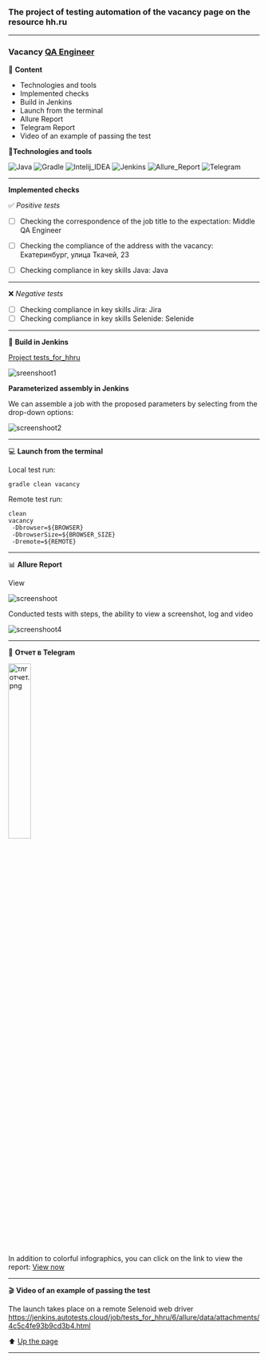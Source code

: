 ### The project of testing automation of the vacancy page on the resource hh.ru

---
### Vacancy [QA Engineer](https://ekaterinburg.hh.ru/vacancy/51857862?from=vacancy_search_list&hhtmFrom=vacancy_search_list&query=QA%20engineer%20java)

<a id="anchor"></a>

:closed_book: __Content__
+ Technologies and tools
+ Implemented checks
+ Build in Jenkins
+ Launch from the terminal
+ Allure Report
+ Telegram Report
+ Video of an example of passing the test




:toolbox:__Technologies and tools__

![Java](https://user-images.githubusercontent.com/99205353/176089306-25bd3a87-d157-44e7-8dce-9b78c46903b3.png)
![Gradle](https://user-images.githubusercontent.com/99205353/176089337-996bd879-5d6e-4dce-a92d-f5baa997009d.png)
![Intelij_IDEA](https://user-images.githubusercontent.com/99205353/176089342-13de613d-5aa5-45b2-b355-8ebf8879c4e2.png)
![Jenkins](https://user-images.githubusercontent.com/99205353/176089357-5edb7793-1c6e-40ee-9fa3-4551e15c9792.png)
![Allure_Report](https://user-images.githubusercontent.com/99205353/176089388-1e6d5743-9e68-4e77-87fc-941affe0e7dd.png)
![Telegram](https://user-images.githubusercontent.com/99205353/176089393-33897979-7898-4d16-9259-5dbb134c7f2c.png)

---
__Implemented checks__

:white_check_mark: _Positive tests_

- [ ] Checking the correspondence of the job title to the expectation: Middle QA Engineer
- [ ] Checking the compliance of the address with the vacancy: Екатеринбург, улица Ткачей, 23
- [ ] Сhecking compliance in key skills Java:  Java


---

:x: _Negative tests_
- [ ] Checking compliance in key skills Jira:  Jira
- [ ] Checking compliance in key skills Selenide:  Selenide

---
:toolbox: __Build in Jenkins__

[Project tests_for_hhru](https://jenkins.autotests.cloud/job/tests_for_hhru/)

![sreenshoot1](https://user-images.githubusercontent.com/99205353/176090762-17d0c0ca-cc35-411d-afe4-7f19ed4e9632.png)


__Parameterized assembly in Jenkins__

We can assemble a job with the proposed parameters by selecting from the drop-down options:

![screenshoot2](https://user-images.githubusercontent.com/99205353/176091253-723b8b48-c6fd-4544-ab17-43cbf786dbb0.png)


---
:computer: __Launch from the terminal__

Local test run:

```
gradle clean vacancy  
```
Remote test run:
```
clean
vacancy
 -Dbrowser=${BROWSER}
 -DbrowserSize=${BROWSER_SIZE}
 -Dremote=${REMOTE}
```

---
:bar_chart: __Allure Report__

View


![screenshoot](https://user-images.githubusercontent.com/99205353/176091646-7ca4e4ea-e6d2-4ab9-a631-55b4d506fa95.png)


Conducted tests with steps, the ability to view a screenshot, log and video

![screenshoot4](https://user-images.githubusercontent.com/99205353/176092203-97bde9c5-fb34-4e88-a10d-6519e98e3bbc.png)


---
:incoming_envelope: __Отчет в Telegram__

<img width="30%"  title="тлготчет.png" src="images/screenshot/тлготчет.png">

In addition to colorful infographics, you can click on the link to view the report:
[View now](https://jenkins.autotests.cloud/job/tests_for_hhru/6/allure/#)

---
:clapper: __Video of an example of passing the test__

The launch takes place on a remote Selenoid web driver
https://jenkins.autotests.cloud/job/tests_for_hhru/6/allure/data/attachments/4c5c4fe93b9cd3b4.html

:arrow_up: [Up the page](#anchor)

---
